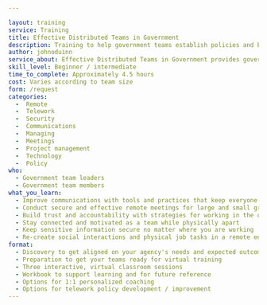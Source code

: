 ```yaml
---

layout: training
service: Training
title: Effective Distributed Teams in Government
description: Training to help government teams establish policies and best practices for remote/telework.
author: johnoduinn
service_about: Effective Distributed Teams in Government provides government teams with strategies, tools, and best practices for working effectively in a distributed (remote/telework) model. The offering is customizable to your agency and will help you improve team performance, streamline communications, save on operational costs, and boost workforce diversity and retention.
skill_level: Beginner / intermediate
time_to_complete: Approximately 4.5 hours
cost: Varies according to team size
form: /request
categories:
  -  Remote
  -  Telework
  -  Security
  -  Communications
  -  Managing
  -  Meetings
  -  Project management
  -  Technology
  -  Policy
who:
  - Government team leaders
  - Government team members
what_you_learn:
  - Improve communications with tools and practices that keep everyone in sync
  - Conduct secure and effective remote meetings for large and small groups
  - Build trust and accountability with strategies for working in the open
  - Stay connected and motivated as a team while physically apart
  - Keep sensitive information secure no matter where you are working
  - Re-create social interactions and physical job tasks in a remote environment
format:
  - Discovery to get aligned on your agency's needs and expected outcomes
  - Preparation to get your teams ready for virtual training
  - Three interactive, virtual classroom sessions
  - Workbook to support learning and for future reference
  - Options for 1:1 personalized coaching
  - Options for telework policy development / improvement
---
```

